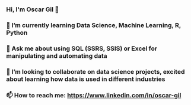### Hi, I'm Oscar Gil 👋
### 🌱 I’m currently learning Data Science, Machine Learning, R, Python
### 💬 Ask me about using SQL (SSRS, SSIS) or Excel for manipulating and automating data
### 👯 I’m looking to collaborate on data science projects, excited about learning how data is used in different industries
### 📫 How to reach me: https://www.linkedin.com/in/oscar-gil

<!--
**OscarG-DataSci/OscarG-DataSci** is a ✨ _special_ ✨ repository because its `README.md` (this file) appears on your GitHub profile.

Here are some ideas to get you started:

- 🔭 I’m currently working on ...
- 🌱 I’m currently learning ...
- 👯 I’m looking to collaborate on ...
- 🤔 I’m looking for help with ...
- 💬 Ask me about ...
- 📫 How to reach me: ...
- 😄 Pronouns: ...
- ⚡ Fun fact: ...
-->
